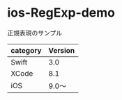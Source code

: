 # ios-RegExp-demo
正規表現のサンプル

|category | Version| 
|---|---|
| Swift | 3.0 |
| XCode | 8.1 |
| iOS | 9.0〜 |
